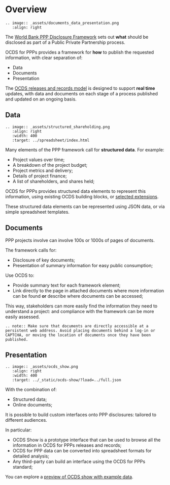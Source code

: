 # Overview

```eval_rst
.. image:: _assets/documents_data_presentation.png
   :align: right
```

The [World Bank PPP Disclosure Framework](http://www.worldbank.org/en/topic/publicprivatepartnerships/brief/ppp-tools#T1) sets out **what** should be disclosed as part of a Public Private Partnership process.

OCDS for PPPs provides a framework for **how** to publish the requested information, with clear separation of:

* Data
* Documents
* Presentation

The [OCDS releases and records model](http://standard.open-contracting.org/latest/en/getting_started/releases_and_records/) is designed to support **real time** updates, with data and documents on each stage of a process published and updated on an ongoing basis. 

## Data

```eval_rst
.. image:: _assets/structured_shareholding.png
   :align: right
   :width: 400
   :target: ../spreadsheet/index.html
```

Many elements of the PPP framework call for **structured data**. For example:

* Project values over time;
* A breakdown of the project budget;
* Project metrics and delivery;
* Details of project finance;
* A list of shareholders, and shares held;

OCDS for PPPs provides structured data elements to represent this information, using existing OCDS building blocks, or [selected extensions](extensions/index.md). 

These structured data elements can be represented using JSON data, or via simple spreadsheet templates. 

## Documents

PPP projects involve can involve 100s or 1000s of pages of documents. 

The framework calls for:

* Disclosure of key documents;
* Presentation of summary information for easy public consumption;

Use OCDS to:

* Provide summary text for each framework element;
* Link directly to the page in attached documents where more information can be found **or** describe where documents can be accessed;

This way, stakeholders can more easily find the information they need to understand a project: and compliance with the framework can be more easily assessed. 

```eval_rst
.. note:: Make sure that documents are directly accessible at a persistent web address. Avoid placing documents behind a log-in or CAPTCHA, or moving the location of documents once they have been published.

```

## Presentation 

```eval_rst
.. image:: _assets/ocds_show.png
   :align: right
   :width: 400
   :target: ../_static/ocds-show/?load=../full.json
```

With the combination of:

* Structured data;
* Online documents;

It is possible to build custom interfaces onto PPP disclosures: tailored to different audiences.

In particular:

* OCDS Show is a prototype interface that can be used to browse all the information in OCDS for PPPs releases and records; 
* OCDS for PPP data can be converted into spreadsheet formats for detailed analysis;
* Any third-party can build an interface using the OCDS for PPPs standard;

You can explore a [preview of OCDS show with example data](../_static/ocds-show/?load=../full.json).
